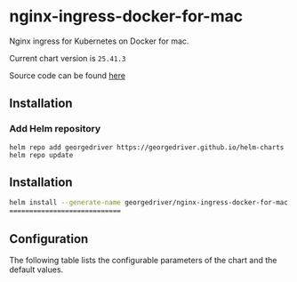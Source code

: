 nginx-ingress-docker-for-mac
============================
Nginx ingress for Kubernetes on Docker for mac.

Current chart version is `25.41.3`

Source code can be found [here](https://github.com/georgedriver/helm-charts)

## Installation

### Add Helm repository

```shell
helm repo add georgedriver https://georgedriver.github.io/helm-charts
helm repo update
```

## Installation

```bash
helm install --generate-name georgedriver/nginx-ingress-docker-for-mac
============================
```

## Configuration

The following table lists the configurable parameters of the chart and the default values.


